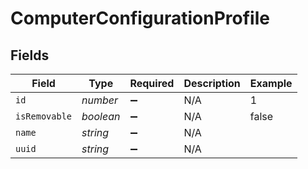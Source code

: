 # ComputerConfigurationProfile


## Fields

| Field              | Type               | Required           | Description        | Example            |
| ------------------ | ------------------ | ------------------ | ------------------ | ------------------ |
| `id`               | *number*           | :heavy_minus_sign: | N/A                | 1                  |
| `isRemovable`      | *boolean*          | :heavy_minus_sign: | N/A                | false              |
| `name`             | *string*           | :heavy_minus_sign: | N/A                |                    |
| `uuid`             | *string*           | :heavy_minus_sign: | N/A                |                    |